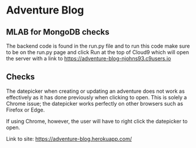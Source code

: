# Adventure Blog

## MLAB for MongoDB checks

The backend code is found in the run.py file and to run this code make sure to be on the run.py page and click Run at the top of Cloud9 which will open the server with a link to https://adventure-blog-njohns93.c9users.io

## Checks
The datepicker when creating or updating an adventure does not work as effectively as it has done previously when clicking to open. This is solely a Chrome issue; the datepicker works perfectly on other browsers such as Firefox or Edge.

If using Chrome, however, the user will have to right click the datepicker to open. 

Link to site: https://adventure-blog.herokuapp.com/